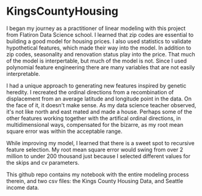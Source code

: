 # KingsCountyHousing

I began my journey as a practitioner of linear modeling with this project from Flatiron Data Science school. 
I learned that zip codes are essential to building a good model for housing prices. I also used statistics to validate hypothetical features,
which made their way into the model. In addition to zip codes, seasonality and renovation status play into the price. 
That much of the model is interpertable, but much of the model is not.  Since I used polynomial feature engineering there are many variables that are not easily interpretable.  

I had a unique approach to generating new features inspired by genetic heredity. 
I recreated the ordinal directions from a recombination of displacement from an average latitude and longitude point in the data. 
On the face of it, it doesn't make sense.  As my data science teacher observed,  it's not like north and east mated and made a house.
Perhaps some of the other features working together with the artifical ordinal directions, in multidimensional ways, compensated 
for the bizarre, as my root mean square error was within the acceptable range. 

While improving my model, I learned that there is a sweet spot to recursive feature selection. My root mean square error would swing from 
over 2 million to under 200 thousand just because I selected different values for the skips and cv parameters. 

This github repo contains my notebook with the entire modeling process therein, and two csv files: the Kings County Housing Data, 
and Seattle income data. 

